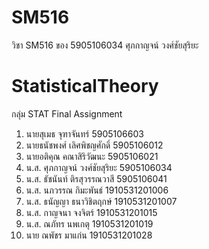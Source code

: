 # SM516
วิชา SM516 ของ 5905106034 ศุภกาญจน์ วงศ์ชัยสุริยะ

# StatisticalTheory
กลุ่ม STAT Final Assignment
1. นายสุเมธ จุฑาจันทร์ 5905106603
2. นายธนัชพงศ์ เลิศพิชญศักดิ์ 5905106012
3. นายอติคุณ คณาสิริวัฒนะ 5905106021 
4. น.ส. ศุภกาญจน์ วงศ์ชัยสุริยะ 5905106034
5. น.ส. ธัชนันท์  ติรสุวรรณวาสี 5905106041 
6. น.ส. นภวรรณ กิมะพันธ์ 1910531201006
7. น.ส. ธนัญญา ธนาวิชิตฤกษ์ 1910531201007
8. น.ส. กาญจนา จงจิตร์ 1910531201015
9. น.ส. ณภัทร นพเกตุ 1910531201019
10. นาย ณพัชร มาแก่น 1910531201028
